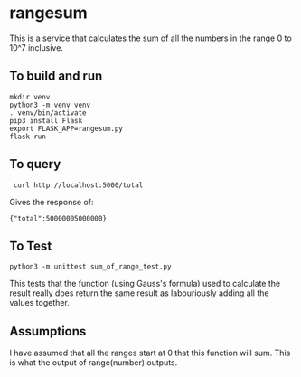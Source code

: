 # rangesum

This is a service that calculates the sum of all the numbers in the range 
0 to 10^7 inclusive.

## To build and run

    mkdir venv
    python3 -m venv venv
    . venv/bin/activate
    pip3 install Flask
    export FLASK_APP=rangesum.py
    flask run

## To query
     curl http://localhost:5000/total
Gives the response of:

    {"total":50000005000000}

## To Test
    python3 -m unittest sum_of_range_test.py

This tests that the function (using Gauss's formula) used to calculate the result really does return the same result as labouriously adding all the values together.

## Assumptions

I have assumed that all the ranges start at 0 that this function will sum. This is what the output of range(number) outputs.
